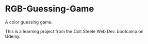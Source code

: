 # RGB-Guessing-Game
A color guessing game.  

This is a learning project from the Colt Steele Web Dev. bootcamp on Udemy.  

